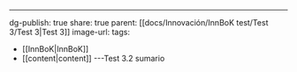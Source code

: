 ---
dg-publish: true
share: true
parent: [[docs/Innovación/InnBoK test/Test 3/Test 3\|Test 3]]
image-url: 
tags:
- [[InnBoK\|InnBoK]]
- [[content\|content]]
---Test 3.2 sumario